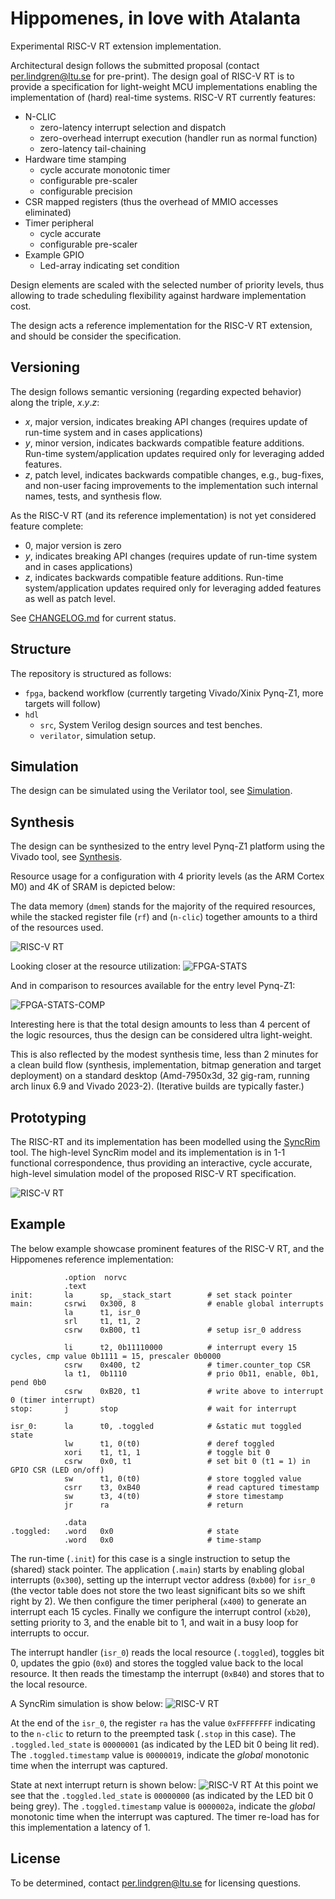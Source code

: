 # Hippomenes, in love with Atalanta

Experimental RISC-V RT extension implementation.

Architectural design follows the submitted proposal (contact per.lindgren@ltu.se for pre-print).
The design goal of RISC-V RT is to provide a specification for light-weight MCU implementations enabling the implementation of (hard) real-time systems. RISC-V RT currently features:

- N-CLIC 
    - zero-latency interrupt selection and dispatch
    - zero-overhead interrupt execution (handler run as normal function)
    - zero-latency tail-chaining
- Hardware time stamping
    - cycle accurate monotonic timer
    - configurable pre-scaler
    - configurable precision
- CSR mapped registers (thus the overhead of MMIO accesses eliminated)
- Timer peripheral
    - cycle accurate
    - configurable pre-scaler
- Example GPIO
    - Led-array indicating set condition


Design elements are scaled with the selected number of priority levels, thus allowing to trade scheduling flexibility against hardware implementation cost.

The design acts a reference implementation for the RISC-V RT extension, and should be consider the specification. 

## Versioning

The design follows semantic versioning (regarding expected behavior) along the triple, $x.y.z$:

- $x$, major version, indicates breaking API changes (requires update of run-time system and in cases applications)
- $y$, minor version, indicates backwards compatible feature additions. Run-time system/application updates required only for leveraging added features.
- $z$, patch level, indicates backwards compatible changes, e.g., bug-fixes, and non-user facing improvements to the implementation such internal names, tests, and synthesis flow.

As the RISC-V RT (and its reference implementation) is not yet considered feature complete:

- $0$, major version is zero
- $y$, indicates breaking API changes (requires update of run-time system and in cases applications)
- $z$, indicates backwards compatible feature additions. Run-time system/application updates required only for leveraging added features as well as patch level.

See [CHANGELOG.md](/CHANGELOG.md) for current status.

## Structure

The repository is structured as follows:

- `fpga`, backend workflow (currently targeting Vivado/Xinix Pynq-Z1, more targets will follow)
- `hdl`
  - `src`, System Verilog design sources and test benches. 
  - `verilator`, simulation setup.

## Simulation

The design can be simulated using the Verilator tool, see [Simulation](/hdl/verilator/README.md).

## Synthesis

The design can be synthesized to the entry level Pynq-Z1 platform using the Vivado tool, see [Synthesis](/fpga/README.md).

Resource usage for a configuration with 4 priority levels (as the ARM Cortex M0) and 4K of SRAM is depicted below:

The data memory (`dmem`) stands for the majority of the required resources, while the stacked register file (`rf`) and (`n-clic`) together amounts to a third of the resources used.

![RISC-V RT](fpga_synth.png)

Looking closer at the resource utilization:
![FPGA-STATS](fpga_stats.png)

And in comparison to resources available for the entry level Pynq-Z1:

![FPGA-STATS-COMP](fpga_stats_comp.png)

Interesting here is that the total design amounts to less than 4 percent of the logic resources, thus the design can be considered ultra light-weight.

This is also reflected by the modest synthesis time, less than 2 minutes for a clean build flow (synthesis, implementation, bitmap generation and target deployment) on a standard desktop (Amd-7950x3d, 32 gig-ram, running arch linux 6.9 and Vivado 2023-2). (Iterative builds are typically faster.)

## Prototyping

The RISC-RT and its implementation has been modelled using the [SyncRim](https://github.com/perlindgren/syncrim/tree/hippomenes) tool. The high-level SyncRim model and its implementation is in 1-1 functional correspondence, thus providing an interactive, cycle accurate, high-level simulation model of the proposed RISC-V RT specification.

![RISC-V RT](SyncRim.png)

## Example

The below example showcase prominent features of the RISC-V RT, and the Hippomenes reference implementation:

```assembly
            .option  norvc
            .text
init:       la      sp, _stack_start        # set stack pointer
main:       csrwi   0x300, 8                # enable global interrupts
            la      t1, isr_0
            srl     t1, t1, 2
            csrw    0xB00, t1               # setup isr_0 address

            li      t2, 0b11110000          # interrupt every 15 cycles, cmp value 0b1111 = 15, prescaler 0b0000                                           
            csrw    0x400, t2               # timer.counter_top CSR
            la t1,  0b1110                  # prio 0b11, enable, 0b1, pend 0b0
            csrw    0xB20, t1               # write above to interrupt 0 (timer interrupt)
stop:       j       stop                    # wait for interrupt

isr_0:      la      t0, .toggled            # &static mut toggled state
            lw      t1, 0(t0)               # deref toggled
            xori    t1, t1, 1               # toggle bit 0
            csrw    0x0, t1                 # set bit 0 (t1 = 1) in GPIO CSR (LED on/off)
            sw      t1, 0(t0)               # store toggled value
            csrr    t3, 0xB40               # read captured timestamp
            sw      t3, 4(t0)               # store timestamp
            jr      ra                      # return 

            .data
.toggled:   .word   0x0                     # state
            .word   0x0                     # time-stamp
```

The run-time (`.init`) for this case is a single instruction to setup the (shared) stack pointer. The application (`.main`) starts by enabling global interrupts (`0x300`), setting up the interrupt vector address (`0xb00`) for `isr_0` (the vector table does not store the two least significant bits so we shift right by 2). We then configure the timer peripheral (`x400`) to generate an interrupt each 15 cycles. Finally we configure the interrupt control (`xb20`), setting priority to 3, and the enable bit to 1, and wait in a busy loop for interrupts to occur.

The interrupt handler (`isr_0`) reads the local resource (`.toggled`), toggles bit 0, updates the gpio (`0x0`) and stores the toggled value back to the local resource. It then reads the timestamp the interrupt (`0xB40`) and stores that to the local resource.

A SyncRim simulation is show below:
![RISC-V RT](asm_timer_sim.png)


At the end of the `isr_0`, the register `ra` has the value `0xFFFFFFFF` indicating to the `n-clic` to return to the preempted task (`.stop` in this case). The `.toggled.led_state` is `00000001` (as indicated by the LED bit 0 being lit red). The `.toggled.timestamp` value is `00000019`, indicate the *global* monotonic time when the interrupt was captured.

State at next interrupt return is shown below:
![RISC-V RT](asm_timer_sim2.png)
At this point we see that the `.toggled.led_state` is `00000000` (as indicated by the LED bit 0 being grey). The `.toggled.timestamp` value is `0000002a`, indicate the *global* monotonic time when the interrupt was captured. The timer re-load has for this implementation a latency of 1.


## License

To be determined, contact per.lindgren@ltu.se for licensing questions.










